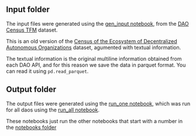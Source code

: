 ## Input folder

The input files were generated using the [gen_input notebook](../notebooks/gen_input.ipynb), from the [DAO Census TFM](https://www.kaggle.com/datasets/daviddavo/daos-census-tfm) dataset.

This is an old version of the [Census of the Ecosystem of Decentralized Autonomous Organizations](https://zenodo.org/records/10794916) dataset, agumented with textual information.

The textual information is the original multiline information obtained from each DAO API, and for this reason we save the data in parquet format. You can read it using `pd.read_parquet`.

## Output folder

The output files were generated using the [run_one notebook](../notebooks/run_one.ipynb), which was run for all daos using the [run_all notebook](../notebooks/run_all.ipynb).

These notebooks just run the other notebooks that start with a number in the [notebooks folder](../notebooks/)
